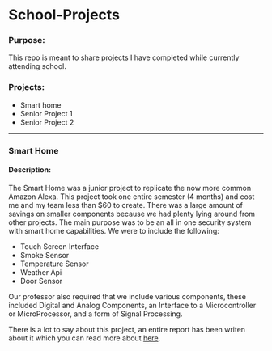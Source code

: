 # School-Projects

<h3>Purpose:</h3>

<p>This repo is meant to share projects I have completed while currently attending school.</p>

<h3>Projects:</h3>

<ul>
  <li>Smart home</li>
  <li>Senior Project 1</li>
  <li>Senior Project 2</li>
</ul>
<hr>

<h3>Smart Home</h3>
<h4>Description:</h4>
<p>The Smart Home was a junior project to replicate the now more common Amazon Alexa. This project took one entire semester (4 months) and cost me and my team less than $60 to create. There was a large amount of savings on smaller components because we had plenty lying around from other projects. The main purpose was to be an all in one security system with smart home capabilities. We were to include the following:
  
  <ul>
    <li>Touch Screen Interface</li>
    <li>Smoke Sensor</li>
    <li>Temperature Sensor</li>
    <li>Weather Api</li>
    <li>Door Sensor</li>
  </ul>
  
Our professor also required that we include various components, these included Digital and Analog Components, an Interface to a Microcontroller or MicroProcessor, and a form of Signal Processing.

There is a lot to say about this project, an entire report has been writen about it which you can read more about <a href="#">here</a>.</p>
